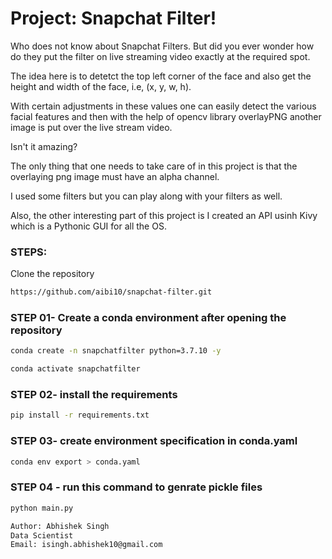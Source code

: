 # Project: Snapchat Filter!

Who does not know about Snapchat Filters. 
But did you ever wonder how do they put the filter on live streaming video exactly at the required spot.

The idea here is to detetct the top left corner of the face and also get the height and width of the face, i.e, (x, y, w, h).

With certain adjustments in these values one can easily detect the various facial features and then with the help of opencv library overlayPNG another image is put over the live stream video.

Isn't it amazing?


The only thing that one needs to take care of in this project is that the overlaying png image must have an alpha channel.

I used some filters but you can play along with your filters as well.

Also, the other interesting part of this project is I created an API usinh Kivy which is a Pythonic GUI for
all the OS.

### STEPS:

Clone the repository

```bash
https://github.com/aibi10/snapchat-filter.git
```

### STEP 01- Create a conda environment after opening the repository

```bash
conda create -n snapchatfilter python=3.7.10 -y
```

```bash
conda activate snapchatfilter
```

### STEP 02- install the requirements

```bash
pip install -r requirements.txt
```

### STEP 03- create environment specification in conda.yaml

```bash
conda env export > conda.yaml
```

### STEP 04 - run this command to genrate pickle files

```bash
python main.py
```



```bash
Author: Abhishek Singh
Data Scientist
Email: isingh.abhishek10@gmail.com

```
